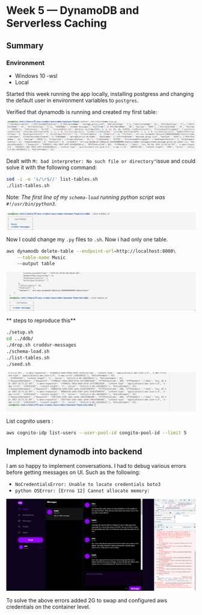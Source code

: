 # Week 5 — DynamoDB and Serverless Caching

## Summary

### Environment

* Windows 10 -wsl
* Local

Started this week running the app locally, installing postgress and changing the default user in environment variables to `postgres`.

Verified that dynamodb is running and created my first table:


![bad interpreter fix](images/20230402172556.png)

Dealt with `M: bad interpreter: No such file or directory"`issue and could solve it with the following command:

```bash
sed -i -e 's/\r$//' list-tables.sh
./list-tables.sh
```
Note: *The first line of my `schema-load` running python script was `#!/usr/bin/python3`.*

![tables](images/20230402172716.png)

Now I could change my `.py` files to `.sh`. Now i had only one table.

```bash
aws dynamodb delete-table --endpoint-url=http://localhost:8000\
    --table-name Music
    --output table
```

![table](images/20230402173454.png)


** steps to reproduce this**

```bash
./setup.sh 
cd ../ddb/
./drop.sh cruddur-messages
./schema-load.sh 
./list-tables.sh
./seed.sh
```


![seed](images/20230402200212.png)


List cognito users :

```bash
aws cognito-idp list-users --user-pool-id congito-pool-id --limit 5
```

## Implement dynamodb into backend


I am so happy to implement conversations. I had to debug various errors before getting messages on UI. Such as the following:

* `NoCredentialsError: Unable to locate credentials boto3`
* `python OSError: [Errno 12] Cannot allocate memory:`


![](20230403190511.png)

To solve the above errors added 2G to swap and configured aws credentials on the container level.